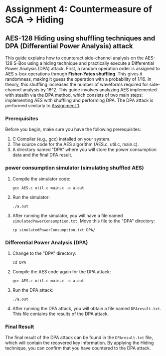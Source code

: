 # Assignment 4: Countermeasure of SCA -> Hiding

## AES-128 Hiding using shuffling techniques and DPA (Differential Power Analysis) attack 

This guide explains how to counteract side-channel analysis on the AES-128 S-Box using a hiding technique and practically execute a Differential Power Analysis (DPA) attack. First, a random operation order is assigned to AES s-box operations through **Fisher-Yates shuffling**. This gives it randomness, making it guess the operation with a probability of 1/16. In theory, this shuffling increases the number of waveforms required for side-channel analysis by 16^2. This guide involves analyzing AES implemented with stealth via the DPA method, which consists of two main steps: implementing AES with shuffling and performing DPA. The DPA attack is performed similarly to [Assignment 1].

### Prerequisites

Before you begin, make sure you have the following prerequisites:

1. C Compiler (e.g., gcc) installed on your system.
2. The source code for the AES algorithm (AES.c, util.c, main.c).
3. A directory named "DPA" where you will store the power consumption data and the final DPA result.

### power consumption simulator (simulating shuffled AES)

1. Compile the simulator code:
   ```shell
   gcc AES.c util.c main.c -o a.out
   ```

2. Run the simulator:
   ```shell
   ./a.out
   ```

3. After running the simulator, you will have a file named `simulatedPowerConsumption.txt`. Move this file to the "DPA" directory:
   ```shell
   cp simulatedPowerConsumption.txt DPA/
   ```

### Differential Power Analysis (DPA)

1. Change to the "DPA" directory:
   ```shell
   cd DPA
   ```

2. Compile the AES code again for the DPA attack:
   ```shell
   gcc AES.c util.c main.c -o a.out
   ```

3. Run the DPA attack:
   ```shell
   ./a.out
   ```

4. After running the DPA attack, you will obtain a file named `DPAresult.txt`. This file contains the results of the DPA attack. 

### Final Result

The final result of the DPA attack can be found in the `DPAresult.txt` file, which will contain the recovered key information. By applying the Hiding technique, you can confirm that you have countered to the DPA attack.

[Assignment 1]: https://github.com/mingiiiiiiii/side-channel_attack/tree/main/assignment1
